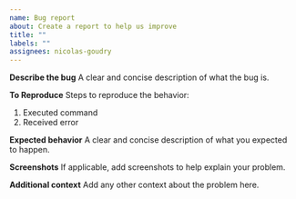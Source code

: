 ```yaml
---
name: Bug report
about: Create a report to help us improve
title: ""
labels: ""
assignees: nicolas-goudry
---
```


**Describe the bug**
A clear and concise description of what the bug is.

**To Reproduce**
Steps to reproduce the behavior:

1. Executed command
2. Received error

**Expected behavior**
A clear and concise description of what you expected to happen.

**Screenshots**
If applicable, add screenshots to help explain your problem.

**Additional context**
Add any other context about the problem here.
